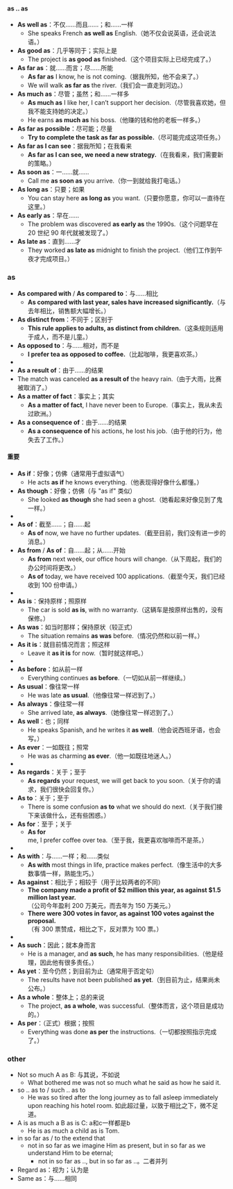 #### as .. as 
- **As well as**：不仅……而且……；和……一样  
  - She speaks French **as well as** English.（她不仅会说英语，还会说法语。）  
- **As good as**：几乎等同于；实际上是  
  - The project is **as good as** finished.（这个项目实际上已经完成了。）  
- **As far as**：就……而言；尽……所能  
  - **As far as** I know, he is not coming.（据我所知，他不会来了。）  
  - We will walk **as far as** the river.（我们会一直走到河边。）  
- **As much as**：尽管；虽然；和……一样多  
  - **As much as** I like her, I can’t support her decision.（尽管我喜欢她，但我不能支持她的决定。）  
  - He earns **as much as** his boss.（他赚的钱和他的老板一样多。）  
- **As far as possible**：尽可能；尽量  
  - **Try to complete the task as far as possible.**（尽可能完成这项任务。）  
- **As far as I can see**：据我所知；在我看来  
  - **As far as I can see, we need a new strategy.**（在我看来，我们需要新的策略。）  
- **As soon as**：一……就……  
  - Call me **as soon as** you arrive.（你一到就给我打电话。）  
- **As long as**：只要；如果  
  - You can stay here **as long as** you want.（只要你愿意，你可以一直待在这里。）  
- **As early as**：早在……  
  - The problem was discovered **as early as** the 1990s.（这个问题早在 20 世纪 90 年代就被发现了。）  
- **As late as**：直到……才  
  - They worked **as late as** midnight to finish the project.（他们工作到午夜才完成项目。）  

### as 
- **As compared with** / **As compared to**：与……相比  
  - **As compared with last year, sales have increased significantly.**（与去年相比，销售额大幅增长。）  
- **As distinct from**：不同于；区别于  
  - **This rule applies to adults, as distinct from children.**（这条规则适用于成人，而不是儿童。）  
- **As opposed to**：与……相对，而不是  
  - **I prefer tea as opposed to coffee.**（比起咖啡，我更喜欢茶。）  
-
-  **As a result of**：由于……的结果  
  - The match was canceled **as a result of** the heavy rain.（由于大雨，比赛被取消了。）  
- **As a matter of fact**：事实上；其实  
  - **As a matter of fact**, I have never been to Europe.（事实上，我从未去过欧洲。）  
- **As a consequence of**：由于……的结果  
  - **As a consequence of** his actions, he lost his job.（由于他的行为，他失去了工作。）  

#### 重要

- **As if**：好像；仿佛（通常用于虚拟语气）  
  - He acts **as if** he knows everything.（他表现得好像什么都懂。）  
- **As though**：好像；仿佛（与 "as if" 类似）  
  - She looked **as though** she had seen a ghost.（她看起来好像见到了鬼一样。）  
- 
- **As of**：截至……；自……起  
  - **As of** now, we have no further updates.（截至目前，我们没有进一步的消息。）  
- **As from** / **As of**：自……起；从……开始  
  - **As from** next week, our office hours will change.（从下周起，我们的办公时间将更改。）  
  - **As of** today, we have received 100 applications.（截至今天，我们已经收到 100 份申请。） 
-
- **As is**：保持原样；照原样  
  - The car is sold **as is**, with no warranty.（这辆车是按原样出售的，没有保修。）  
- **As was**：如当时那样；保持原状（较正式）  
  - The situation remains **as was** before.（情况仍然和以前一样。）  
- **As it is**：就目前情况而言；照这样  
  - Leave it **as it is** for now.（暂时就这样吧。）  
-
- **As before**：如从前一样  
  - Everything continues **as before**.（一切如从前一样继续。）
- **As usual**：像往常一样  
  - He was late **as usual**.（他像往常一样迟到了。）    
- **As always**：像往常一样  
  - She arrived late, **as always**.（她像往常一样迟到了。）
- **As well**：也；同样  
  - He speaks Spanish, and he writes it **as well**.（他会说西班牙语，也会写。）
- **As ever**：一如既往；照常  
  - He was as charming **as ever**.（他一如既往地迷人。）     
-
- **As regards**：关于；至于  
  - **As regards** your request, we will get back to you soon.（关于你的请求，我们很快会回复你。）  
- **As to**：关于；至于  
  - There is some confusion **as to** what we should do next.（关于我们接下来该做什么，还有些困惑。）  
- **As for**：至于；关于  
  - **As for** me, I prefer coffee over tea.（至于我，我更喜欢咖啡而不是茶。）  
-
- **As with**：与……一样；和……类似  
  - **As with** most things in life, practice makes perfect.（像生活中的大多数事情一样，熟能生巧。）  
- **As against**：相比于；相较于（用于比较两者的不同）
  - **The company made a profit of $2 million this year, as against $1.5 million last year.**  
  （公司今年盈利 200 万美元，而去年为 150 万美元。）  
  - **There were 300 votes in favor, as against 100 votes against the proposal.**  
  （有 300 票赞成，相比之下，反对票为 100 票。）  
- 
- **As such**：因此；就本身而言  
  - He is a manager, and **as such**, he has many responsibilities.（他是经理，因此他有很多责任。）
- **As yet**：至今仍然；到目前为止（通常用于否定句）  
  - The results have not been published **as yet**.（到目前为止，结果尚未公布。）
- **As a whole**：整体上；总的来说  
  - The project, **as a whole**, was successful.（整体而言，这个项目是成功的。）  
- **As per**：（正式）根据；按照  
  - Everything was done **as per** the instructions.（一切都按照指示完成了。）   

### other
- Not so much A as B: 与其说，不如说
  - What bothered me was not so much what he said as how he said it.
- so .. as to / such .. as to
  - He was so tired after the long journey as to fall asleep immediately upon reaching his hotel room. 如此超过量，以致于相比之下，微不足道。
- A is as much a B as is C: a和c一样都是b
  - He is as much a child as is Tom.
- in so far as / to the extend that
  - not in so far as we imagine Him as present, but in so far as we understand Him to be eternal;
    - not in so far as .., but in so far as ..。二者并列
- Regard as：视为；认为是
- Same as：与……相同
